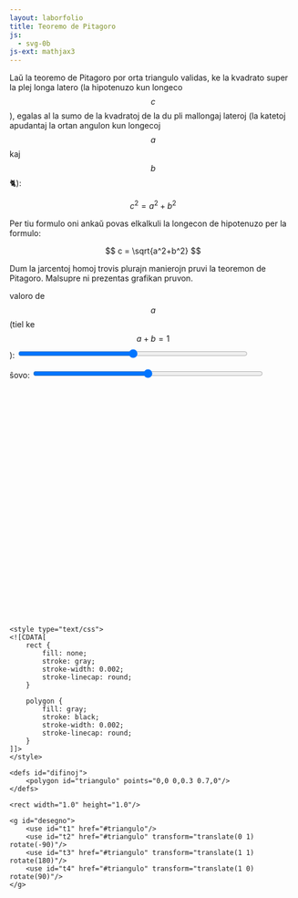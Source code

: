```yaml
---
layout: laborfolio
title: Teoremo de Pitagoro
js:
  - svg-0b
js-ext: mathjax3
---
```


Laŭ la teoremo de Pitagoro por orta triangulo validas, ke la kvadrato super la plej 
longa latero (la hipotenuzo kun longeco $$c$$), egalas al 
la sumo de la kvadratoj de la du pli mallongaj lateroj 
(la katetoj apudantaj la ortan angulon kun longecoj $$a$$ kaj $$b$$ 🐈):

$$ c^2 = a^2 + b^2 $$

Per tiu formulo oni ankaŭ povas elkalkuli la longecon de hipotenuzo per la formulo:

$$ c = \sqrt{a^2+b^2} $$

Dum la jarcentoj homoj trovis plurajn manierojn pruvi la teoremon de Pitagoro. Malsupre ni prezentas grafikan pruvon.

<label for="val_a">valoro de $$a$$ (tiel ke $$a+b=1$$):</label> 
<input type="range" id="val_a" style="width: 50em; max-width: 80%" value="a" min="0.1" max="0.5" value="0.3" step="0.01" onchange="aktualigu()"><br/>
<span id="valoroj"></span>

<label for="val_a">ŝovo:</label> 
<input type="range" id="val_tf" style="width: 50em; max-width: 80%" value="tf" min="0.0" max="1.0" value="0.0" step="0.01" onchange="aktualigu()">

<svg version="1.1" 
    xmlns="http://www.w3.org/2000/svg" 
    xmlns:xlink="http://www.w3.org/1999/xlink" 
    class="kartezia"
    width="80%" height="80%" 
    viewBox="0.0 0.0 1.0 1.0">


    <style type="text/css">
    <![CDATA[
        rect {
            fill: none;
            stroke: gray;
            stroke-width: 0.002;
            stroke-linecap: round;
        }

        polygon {
            fill: gray;
            stroke: black;
            stroke-width: 0.002;
            stroke-linecap: round;
        }
    ]]>
    </style>

    <defs id="difinoj">
        <polygon id="triangulo" points="0,0 0,0.3 0.7,0"/>
    </defs>

    <rect width="1.0" height="1.0"/>

    <g id="desegno">
        <use id="t1" href="#triangulo"/>
        <use id="t2" href="#triangulo" transform="translate(0 1) rotate(-90)"/>
        <use id="t3" href="#triangulo" transform="translate(1 1) rotate(180)"/>
        <use id="t4" href="#triangulo" transform="translate(1 0) rotate(90)"/>
    </g>
</svg>    


<script>

  function metu(kampo,valoro) {
    document.getElementById(kampo).textContent = valoro;
  }

  function valoro(kampo) {
    return parseFloat(document.getElementById(kampo).value,10);
  }

  function forigu(kampo) {
    return document.getElementById(kampo).value='';
  }

    /** desegnas ortan triangulon kun donitaj parametroj
     * a: la longeco de la plej mallonga kateto (0.1 .. 0.5) se la hipotenuzo c=1
     * phi: rotacia angulo
     * tx,ty: forŝovo de la origino al punkto (tx,ty)
     */

    // per transformfaktoro tf ni movas la triangulojn 2,3,4 al
    // alternativa pozcio por montri sufacojn a² kaj b² anstataŭ c²

/*
    function desegnu() {
        
        const a = valoro("val_a"); //0.2;
        const tf = valoro("val_tf"); // 0.0;

        // dismetu la triangulon kun katetoj a, (1-a) al la kvar anguloj
        dif_triangulo("t1",a);
        dif_triangulo("t2",a,-90,0.0,1.0);
        dif_triangulo("t3",a,180,1.0,1.0);
        dif_triangulo("t4",a,90,1.0,0.0);

        uzo_triangulo("t1");
        uzo_triangulo("t2",0,(1-a)*tf,0);
        uzo_triangulo("t3",-90*tf,0.0,-(1-a)*tf);
        uzo_triangulo("t4",+tf*90,-tf*a,tf*a);
    }*/

    function aktualigu() {
        const a = valoro("val_a");
        const tf = valoro("val_tf");
        const b = 1-a;


        const valoroj = document.getElementById("valoroj");
        const rnd = (x) => Math.round(100*x)/100;
        const ival = (n,v) => `<b>${n}</b>=${rnd(v)} `;
        valoroj.innerHTML = 
          ival('a',a) + ival('b',b) 
          + ival('a/b',a/b) + ival('b/a', b/a)
          + ival('a²',a*a) + ival('b²',b*b)
          + ival('c²',(a*a+b*b)) + ival('c',Math.sqrt(a*a+b*b));

        const points = `0,0 0,${a} ${b},0`;
        SVG.atributoj("triangulo",{points: points});

        const tf2 = `translate(${b*tf} 1) rotate(-90)`;
        const tf3 = `translate(${1-a*tf} ${1-b*tf}) rotate(180)`;
        const tf4 = `translate(1 ${a*tf}) rotate(90)`;

        SVG.atributoj("t2",{transform: tf2});
        SVG.atributoj("t3",{transform: tf3});
        SVG.atributoj("t4",{transform: tf4});
    }

    // kreu iniciale la desegnon
    //desegnu();

</script>